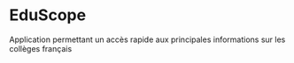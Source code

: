 # EduScope
Application permettant un accès rapide aux principales informations sur les collèges français
